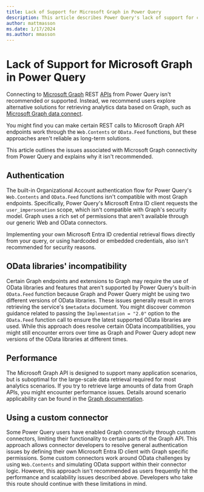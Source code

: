 ```yaml
---
title: Lack of Support for Microsoft Graph in Power Query
description: This article describes Power Query's lack of support for connecting to Microsoft Graph
author: mattmasson
ms.date: 1/17/2024
ms.author: mmasson
---
```


# Lack of Support for Microsoft Graph in Power Query

Connecting to [Microsoft Graph](/graph/overview) REST [APIs](https://graph.microsoft.com) from Power Query isn't recommended or supported. Instead, we recommend users explore alternative solutions for retrieving analytics data based on Graph, such as [Microsoft Graph data connect](/graph/overview#access-microsoft-graph-data-at-scale).

You might find you can make certain REST calls to Microsoft Graph API endpoints work through the `Web.Contents` or `OData.Feed` functions, but these approaches aren't reliable as long-term solutions.

This article outlines the issues associated with Microsoft Graph connectivity from Power Query and explains why it isn't recommended.

## Authentication

The built-in Organizational Account authentication flow for Power Query's `Web.Contents` and `OData.Feed` functions isn't compatible with most Graph endpoints. Specifically, Power Query's Microsoft Entra ID client requests the `user_impersonation` scope, which isn't compatible with Graph's security model. Graph uses a rich set of permissions that aren't available through our generic Web and OData connectors.

Implementing your own Microsoft Entra ID credential retrieval flows directly from your query, or using hardcoded or embedded credentials, also isn't recommended for security reasons.

## OData libraries' incompatibility

Certain Graph endpoints and extensions to Graph may require the use of OData libraries and features that aren't supported by Power Query's built-in `OData.Feed` function because Graph and Power Query might be using two different versions of OData libraries. These issues generally result in errors retrieving the service's `$metadata` document. You might discover common guidance related to passing the `Implementation = "2.0"` option to the `OData.Feed` function call to ensure the latest supported OData libraries are used. While this approach does resolve certain OData incompatibilities, you might still encounter errors over time as Graph and Power Query adopt new versions of the OData libraries at different times.

## Performance

The Microsoft Graph API is designed to support many application scenarios, but is suboptimal for the large-scale data retrieval required for most analytics scenarios. If you try to retrieve large amounts of data from Graph APIs, you might encounter performance issues. Details around scenario applicability can be found in the [Graph documentation](/graph).

## Using a custom connector

Some Power Query users have enabled Graph connectivity through custom connectors, limiting their functionality to certain parts of the Graph API. This approach allows connector developers to resolve general authentication issues by defining their own Microsoft Entra ID client with Graph specific permissions. Some custom connectors work around OData challenges by using `Web.Contents` and simulating OData support within their connector logic. However, this approach isn't recommended as users frequently hit the performance and scalability issues described above. Developers who take this route should continue with these limitations in mind.
